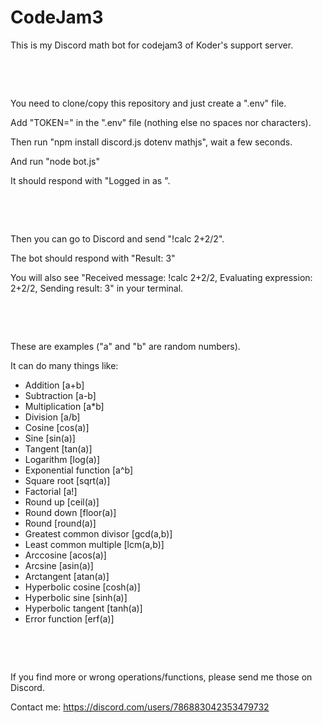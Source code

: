 # CodeJam3
 This is my Discord math bot for codejam3 of Koder's support server.
&nbsp;

&nbsp;

&nbsp;

You need to clone/copy this repository and just create a ".env" file.

Add "TOKEN=<your bot token>" in the ".env" file (nothing else no spaces nor characters). 

Then run "npm install discord.js dotenv mathjs", wait a few seconds.

And run "node bot.js"

It should respond with "Logged in as <your bot name>".
&nbsp;

&nbsp;

&nbsp;

Then you can go to Discord and send "!calc 2+2/2".

The bot should respond with "Result: 3"

You will also see "Received message: !calc 2+2/2, Evaluating expression: 2+2/2, Sending result: 3" in your terminal.
&nbsp;

&nbsp;

&nbsp;

These are examples ("a" and "b" are random numbers).

It can do many things like:
- Addition [a+b]
- Subtraction [a-b]
- Multiplication [a*b]
- Division [a/b]
- Cosine [cos(a)]
- Sine [sin(a)]
- Tangent [tan(a)]
- Logarithm [log(a)]
- Exponential function [a^b]
- Square root [sqrt(a)]
- Factorial [a!]
- Round up [ceil(a)]
- Round down [floor(a)]
- Round [round(a)]
- Greatest common divisor [gcd(a,b)]
- Least common multiple [lcm(a,b)]
- Arccosine [acos(a)]
- Arcsine [asin(a)]
- Arctangent [atan(a)]
- Hyperbolic cosine [cosh(a)]
- Hyperbolic sine [sinh(a)]
- Hyperbolic tangent [tanh(a)]
- Error function [erf(a)]
&nbsp;

&nbsp;

&nbsp;

If you find more or wrong operations/functions, please send me those on Discord.

Contact me: https://discord.com/users/786883042353479732